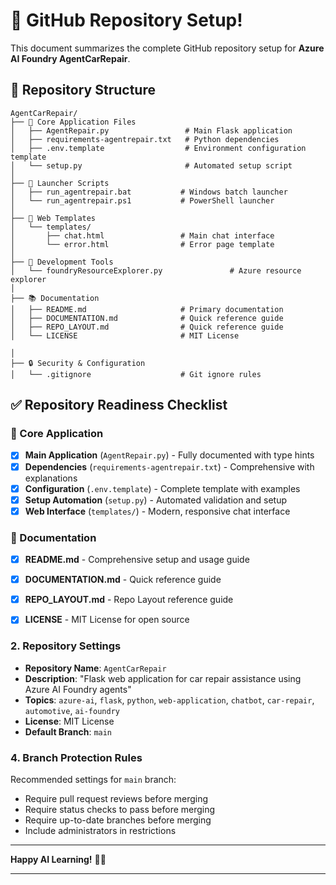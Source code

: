 # 🎉 GitHub Repository Setup!

This document summarizes the complete GitHub repository setup for **Azure AI Foundry AgentCarRepair**.

## 📁 Repository Structure

```
AgentCarRepair/
├── 📄 Core Application Files
│   ├── AgentRepair.py                 # Main Flask application
│   ├── requirements-agentrepair.txt   # Python dependencies
│   ├── .env.template                  # Environment configuration template
│   └── setup.py                       # Automated setup script
│
├── 🚀 Launcher Scripts
│   ├── run_agentrepair.bat           # Windows batch launcher
│   └── run_agentrepair.ps1           # PowerShell launcher
│
├── 🎨 Web Templates
│   └── templates/
│       ├── chat.html                 # Main chat interface
│       └── error.html                # Error page template
│
├── 🔧 Development Tools
│   └── foundryResourceExplorer.py               # Azure resource explorer
│
├── 📚 Documentation
│   ├── README.md                     # Primary documentation
│   ├── DOCUMENTATION.md              # Quick reference guide
│   ├── REPO_LAYOUT.md                # Quick reference guide
│   └── LICENSE                       # MIT License

│
├── 🔒 Security & Configuration
│   └── .gitignore                    # Git ignore rules

```

## ✅ Repository Readiness Checklist

### 🔧 Core Application
- [x] **Main Application** (`AgentRepair.py`) - Fully documented with type hints
- [x] **Dependencies** (`requirements-agentrepair.txt`) - Comprehensive with explanations
- [x] **Configuration** (`.env.template`) - Complete template with examples
- [x] **Setup Automation** (`setup.py`) - Automated validation and setup
- [x] **Web Interface** (`templates/`) - Modern, responsive chat interface

### 📖 Documentation
- [x] **README.md** - Comprehensive setup and usage guide
- [x] **DOCUMENTATION.md** - Quick reference guide
- [x] **REPO_LAYOUT.md** - Repo Layout reference guide
- [x] **LICENSE** - MIT License for open source




### 2. Repository Settings
- **Repository Name**: `AgentCarRepair`
- **Description**: "Flask web application for car repair assistance using Azure AI Foundry agents"
- **Topics**: `azure-ai`, `flask`, `python`, `web-application`, `chatbot`, `car-repair`, `automotive`, `ai-foundry`
- **License**: MIT License
- **Default Branch**: `main`

### 4. Branch Protection Rules
Recommended settings for `main` branch:
- Require pull request reviews before merging
- Require status checks to pass before merging
- Require up-to-date branches before merging
- Include administrators in restrictions

---

**Happy AI Learning!** 🚗💡

---
